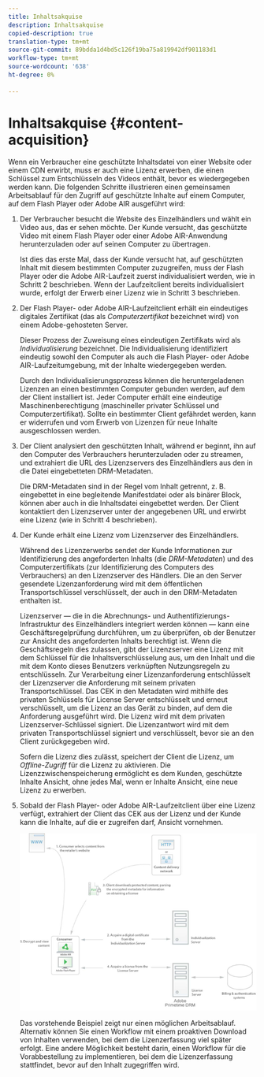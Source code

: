```yaml
---
title: Inhaltsakquise
description: Inhaltsakquise
copied-description: true
translation-type: tm+mt
source-git-commit: 89bdda1d4bd5c126f19ba75a819942df901183d1
workflow-type: tm+mt
source-wordcount: '638'
ht-degree: 0%

---
```



# Inhaltsakquise {#content-acquisition}

Wenn ein Verbraucher eine geschützte Inhaltsdatei von einer Website oder einem CDN erwirbt, muss er auch eine Lizenz erwerben, die einen Schlüssel zum Entschlüsseln des Videos enthält, bevor es wiedergegeben werden kann. Die folgenden Schritte illustrieren einen gemeinsamen Arbeitsablauf für den Zugriff auf geschützte Inhalte auf einem Computer, auf dem Flash Player oder Adobe AIR ausgeführt wird:

1. Der Verbraucher besucht die Website des Einzelhändlers und wählt ein Video aus, das er sehen möchte. Der Kunde versucht, das geschützte Video mit einem Flash Player oder einer Adobe AIR-Anwendung herunterzuladen oder auf seinen Computer zu übertragen.

   Ist dies das erste Mal, dass der Kunde versucht hat, auf geschützten Inhalt mit diesem bestimmten Computer zuzugreifen, muss der Flash Player oder die Adobe AIR-Laufzeit zuerst individualisiert werden, wie in Schritt 2 beschrieben. Wenn der Laufzeitclient bereits individualisiert wurde, erfolgt der Erwerb einer Lizenz wie in Schritt 3 beschrieben.

1. Der Flash Player- oder Adobe AIR-Laufzeitclient erhält ein eindeutiges digitales Zertifikat (das als *Computerzertifikat* bezeichnet wird) von einem Adobe-gehosteten Server.

   Dieser Prozess der Zuweisung eines eindeutigen Zertifikats wird als *Individualisierung* bezeichnet. Die Individualisierung identifiziert eindeutig sowohl den Computer als auch die Flash Player- oder Adobe AIR-Laufzeitumgebung, mit der Inhalte wiedergegeben werden.

   Durch den Individualisierungsprozess können die heruntergeladenen Lizenzen an einen bestimmten Computer gebunden werden, auf dem der Client installiert ist. Jeder Computer erhält eine eindeutige Maschinenberechtigung (maschineller privater Schlüssel und Computerzertifikat). Sollte ein bestimmter Client gefährdet werden, kann er widerrufen und vom Erwerb von Lizenzen für neue Inhalte ausgeschlossen werden.

1. Der Client analysiert den geschützten Inhalt, während er beginnt, ihn auf den Computer des Verbrauchers herunterzuladen oder zu streamen, und extrahiert die URL des Lizenzservers des Einzelhändlers aus den in die Datei eingebetteten DRM-Metadaten.

   Die DRM-Metadaten sind in der Regel vom Inhalt getrennt, z. B. eingebettet in eine begleitende Manifestdatei oder als binärer Block, können aber auch in die Inhaltsdatei eingebettet werden. Der Client kontaktiert den Lizenzserver unter der angegebenen URL und erwirbt eine Lizenz (wie in Schritt 4 beschrieben).
1. Der Kunde erhält eine Lizenz vom Lizenzserver des Einzelhändlers.

   Während des Lizenzerwerbs sendet der Kunde Informationen zur Identifizierung des angeforderten Inhalts (die *DRM-Metadaten*) und des Computerzertifikats (zur Identifizierung des Computers des Verbrauchers) an den Lizenzserver des Händlers. Die an den Server gesendete Lizenzanforderung wird mit dem öffentlichen Transportschlüssel verschlüsselt, der auch in den DRM-Metadaten enthalten ist.

   Lizenzserver — die in die Abrechnungs- und Authentifizierungs-Infrastruktur des Einzelhändlers integriert werden können — kann eine Geschäftsregelprüfung durchführen, um zu überprüfen, ob der Benutzer zur Ansicht des angeforderten Inhalts berechtigt ist. Wenn die Geschäftsregeln dies zulassen, gibt der Lizenzserver eine Lizenz mit dem Schlüssel für die Inhaltsverschlüsselung aus, um den Inhalt und die mit dem Konto dieses Benutzers verknüpften Nutzungsregeln zu entschlüsseln. Zur Verarbeitung einer Lizenzanforderung entschlüsselt der Lizenzserver die Anforderung mit seinem privaten Transportschlüssel. Das CEK in den Metadaten wird mithilfe des privaten Schlüssels für License Server entschlüsselt und erneut verschlüsselt, um die Lizenz an das Gerät zu binden, auf dem die Anforderung ausgeführt wird. Die Lizenz wird mit dem privaten Lizenzserver-Schlüssel signiert. Die Lizenzantwort wird mit dem privaten Transportschlüssel signiert und verschlüsselt, bevor sie an den Client zurückgegeben wird.

   Sofern die Lizenz dies zulässt, speichert der Client die Lizenz, um *Offline-Zugriff* für die Lizenz zu aktivieren. Die Lizenzzwischenspeicherung ermöglicht es dem Kunden, geschützte Inhalte Ansicht, ohne jedes Mal, wenn er Inhalte Ansicht, eine neue Lizenz zu erwerben.

1. Sobald der Flash Player- oder Adobe AIR-Laufzeitclient über eine Lizenz verfügt, extrahiert der Client das CEK aus der Lizenz und der Kunde kann die Inhalte, auf die er zugreifen darf, Ansicht vornehmen.

   <!--<a id="fig_s43_gc2_44"></a>-->

   ![](assets/FMRMS_fig01_web.png)

   Das vorstehende Beispiel zeigt nur einen möglichen Arbeitsablauf. Alternativ können Sie einen Workflow mit einem proaktiven Download von Inhalten verwenden, bei dem die Lizenzerfassung viel später erfolgt. Eine andere Möglichkeit besteht darin, einen Workflow für die Vorabbestellung zu implementieren, bei dem die Lizenzerfassung stattfindet, bevor auf den Inhalt zugegriffen wird.


